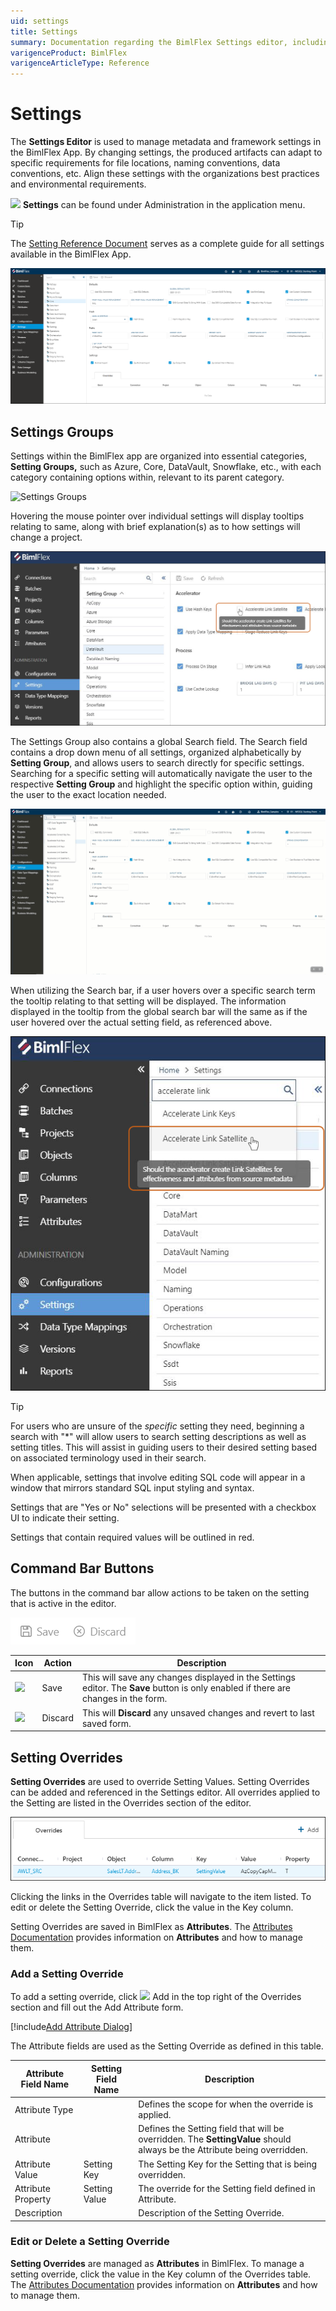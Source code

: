 ```yaml
---
uid: settings
title: Settings
summary: Documentation regarding the BimlFlex Settings editor, including editor fields, action buttons, field descriptions, setting options, and overrides.
varigenceProduct: BimlFlex
varigenceArticleType: Reference
---
```

# Settings

The **Settings Editor** is used to manage metadata and framework settings in the BimlFlex App.
By changing settings, the produced artifacts can adapt to specific requirements for file locations, naming conventions, data conventions, etc.
Align these settings with the organizations best practices and environmental requirements.

<img class="icon-col m-5" src="images/svg-icons/settings.svg" /> **Settings** can be found under Administration in the application menu.

> [!TIP]
> The [Setting Reference Document](../reference-documentation/reference-documentation-settings-index.md) serves as a complete guide for all settings available in the BimlFlex App.

![Settings Editor](images/settings-editor.png "Settings Editor")

## Settings Groups

Settings within the BimlFlex app are organized into essential categories, **Setting Groups,** such as Azure, Core, DataVault, Snowflake, etc., with each category containing options within, relevant to its parent category.

![Settings Groups](images/settings-group.png "Settings Groups")

Hovering the mouse pointer over individual settings will display tooltips relating to same, along with brief explanation(s) as to how settings will change a project.

![Floating Tool Tip](images/settings-floating-tool-tip.png "Floating Tool Tips")

The Settings Group also contains a global Search field.
The Search field contains a drop down menu of all settings, organized alphabetically by **Setting Group**, and allows users to search directly for specific settings.
Searching for a specific setting will automatically navigate the user to the respective **Setting Group** and highlight the specific option within, guiding the user to the exact location needed.

![Search Term Highlight](images/search-term-highlight.gif "Search Term Highlight")

When utilizing the Search bar, if a user hovers over a specific search term the tooltip relating to that setting will be displayed.
The information displayed in the tooltip from the global search bar will the same as if the user hovered over the actual setting field, as referenced above.

![Search Bar Tool Tip](images/search-tool-tip.png "Search Bar Tool Tips")

> [!TIP]
> For users who are unsure of the *specific* setting they need, beginning a search with "*" will allow users to search setting descriptions as well as setting titles.
> This will assist in guiding users to their desired setting based on associated terminology used in their search.

When applicable, settings that involve editing SQL code will appear in a window that mirrors standard SQL input styling and syntax.

Settings that are "Yes or No" selections will be presented with a checkbox UI to indicate their setting.

Settings that contain required values will be outlined in red.

## Command Bar Buttons

The buttons in the command bar allow actions to be taken on the setting that is active in the editor.

![BimlFlex App - Settings - Command Bar](images/bfx-settings-command-bar.png "BimlFlex App - Settings - Command Bar")

<!--
![BimlFlex App - Settings - Command Bar](images/bimlflex-app-settings-command-bar.64566.png "BimlFlex App - Settings - Command Bar")
-->

| Icon                                                                       | Action  | Description                                                                                                                        |
| -------------------------------------------------------------------------- | ------- | ---------------------------------------------------------------------------------------------------------------------------------- |
| <div class="icon-col m-5"><img src="images/svg-icons/save.svg" /></div>    | Save    | This will save any changes displayed in the Settings editor. The **Save** button is only enabled if there are changes in the form. |
| <div class="icon-col m-5"><img src="images/svg-icons/discard.svg" /></div> | Discard | This will **Discard** any unsaved changes and revert to last saved form. |

## Setting Overrides

**Setting Overrides** are used to override Setting Values.
Setting Overrides can be added and referenced in the Settings editor.
All overrides applied to the Setting are listed in the Overrides section of the editor.

![BimlFlex App - Settings - Overrides](images/bimlflex-app-settings-overrides.64566.png "BimlFlex App - Settings - Overrides")

Clicking the links in the Overrides table will navigate to the item listed.
To edit or delete the Setting Override, click the value in the Key column.

Setting Overrides are saved in BimlFlex as **Attributes**.
The [Attributes Documentation](attributes.md) provides information on **Attributes** and how to manage them.

### Add a Setting Override

To add a setting override, click <img class="icon-col m-5" src="images/svg-icons/add.svg" /> Add in the top right of the Overrides section and fill out the Add Attribute form.

[!include[Add Attribute Dialog](_dialog-add-attribute.md)]

The Attribute fields are used as the Setting Override as defined in this table.

| Attribute Field Name | Setting Field Name | Description                                                                                                              |
| -------------------- | ------------------ | ------------------------------------------------------------------------------------------------------------------------ |
| Attribute Type       |                    | Defines the scope for when the override is applied.                                                                      |
| Attribute            |                    | Defines the Setting field that will be overridden. The **SettingValue** should always be the Attribute being overridden. |
| Attribute Value      | Setting Key        | The Setting Key for the Setting that is being overridden.                                                                |
| Attribute Property   | Setting Value      | The override for the Setting field defined in Attribute.                                                                 |
| Description          |                    | Description of the Setting Override.                                                                                      |

### Edit or Delete a Setting Override

**Setting Overrides** are managed as **Attributes** in BimlFlex.
To manage a setting override, click the value in the Key column of the Overrides table.
The [Attributes Documentation](attributes.md) provides information on **Attributes** and how to manage them.
